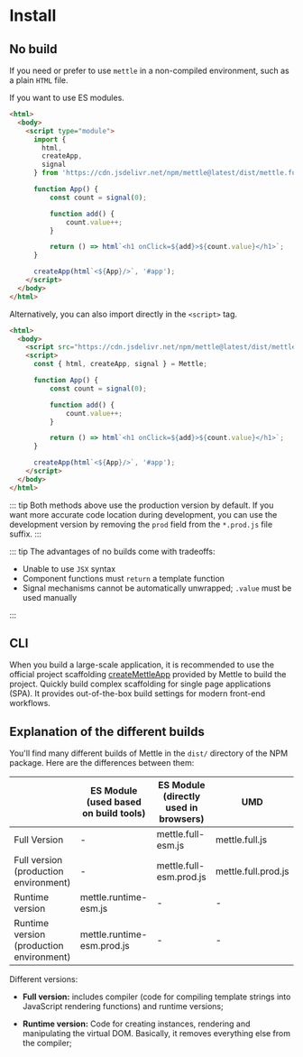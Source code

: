 # Install

## No build

If you need or prefer to use `mettle` in a non-compiled environment, such as a plain `HTML` file.

If you want to use ES modules.

```html
<html>
  <body>
    <script type="module">
      import {
        html,
        createApp,
        signal
      } from 'https://cdn.jsdelivr.net/npm/mettle@latest/dist/mettle.full-esm.js';

      function App() {
          const count = signal(0);

          function add() {
              count.value++;
          }

          return () => html`<h1 onClick=${add}>${count.value}</h1>`;
      }

      createApp(html`<${App}/>`, '#app');
    </script>
  </body>
</html>
```

Alternatively, you can also import directly in the `<script>` tag.

```html
<html>
  <body>
    <script src="https://cdn.jsdelivr.net/npm/mettle@latest/dist/mettle.full.prod.js"></script>
    <script>
      const { html, createApp, signal } = Mettle;

      function App() {
          const count = signal(0);

          function add() {
              count.value++;
          }

          return () => html`<h1 onClick=${add}>${count.value}</h1>`;
      }

      createApp(html`<${App}/>`, '#app');
    </script>
  </body>
</html>
```

::: tip
Both methods above use the production version by default. If you want more accurate code location during development, you can use the development version by removing the `prod` field from the `*.prod.js` file suffix.
:::

::: tip
The advantages of no builds come with tradeoffs:

- Unable to use `JSX` syntax
- Component functions must `return` a template function
- Signal mechanisms cannot be automatically unwrapped; `.value` must be used manually

:::

## CLI

When you build a large-scale application, it is recommended to use the official project scaffolding [createMettleApp](/tool/createMettleApp/) provided by Mettle to build the project. Quickly build complex scaffolding for single page applications (SPA). It provides out-of-the-box build settings for modern front-end workflows.

## Explanation of the different builds

You'll find many different builds of Mettle in the `dist/` directory of the NPM package. Here are the differences between them:

|                                          | ES Module (used based on build tools) | ES Module (directly used in browsers) | UMD                 |
| ---------------------------------------- | ------------------------------------- | ------------------------------------- | ------------------- |
| Full Version                             | -                                     | mettle.full-esm.js                    | mettle.full.js      |
| Full version (production environment)    | -                                     | mettle.full-esm.prod.js               | mettle.full.prod.js |
| Runtime version                          | mettle.runtime-esm.js                 | -                                     | -                   |
| Runtime version (production environment) | mettle.runtime-esm.prod.js            | -                                     | -                   |

Different versions:

- **Full version:** includes compiler (code for compiling template strings into JavaScript rendering functions) and runtime versions;

- **Runtime version:** Code for creating instances, rendering and manipulating the virtual DOM. Basically, it removes everything else from the compiler;
